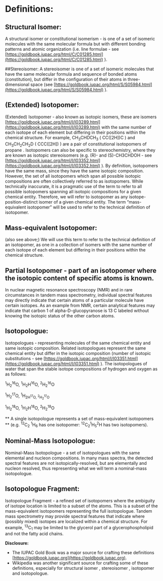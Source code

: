 # Definitions:

## Structural Isomer:
A structural isomer or constitutional isomerism - is one of a set of isomeric molecules with the
same molecular formula but with different bonding patterns and atomic organization (i.e. line
formulae - see [https://goldbook.iupac.org/html/C/C01285.html](https://goldbook.iupac.org/html/C/C01285.html) ).

##Stereoisomer:
A stereoisomer is one of a set of isomeric molecules that have the same molecular formula and
sequence of bonded atoms (constitution), but differ in the configuration of their atoms in
three-dimensional space (see [https://goldbook.iupac.org/html/S/S05984.html](https://goldbook.iupac.org/html/S/S05984.html) ).

## (Extended) Isotopomer:
(Extended) Isotopomer - also known as isotopic isomers, these are isomers
[https://goldbook.iupac.org/html/I/I03289.html](https://goldbook.iupac.org/html/I/I03289.html) with the same number of each isotope of each
element but differing in their positions within the chemical structure. For example, CH<sub>3</sub>CHDCH<sub>3</sub>
( CC([2H])C ) and CH<sub>3</sub>CH<sub>2</sub>CH<sub>2</sub>D ( CCC([2H]) ) are a pair of constitutional isotopomers of propane .
Isotopomers can also be specific to stereochemistry, where they are known as isotopic stereoisomers (e.g. (R)- and (S)-CH3CHDOH - see [https://goldbook.iupac.org/html/I/I03352.html](https://goldbook.iupac.org/html/I/I03352.html) ). 
By definition, isotopomers have the same mass, since they have the same isotopic composition. However, the set of all isotopomers which span
all possible isotopic compositions are often collectively referred to as isotopomers. While
technically inaccurate, it is a pragmatic use of the term to refer to all possible isotopomers
spanning all isotopic compositions for a given chemical entity. Therefore, we will refer to
isotopomer as any isotope-position-distinct isomer of a given chemical entity. The term
“mass-equivalent isotopomer” will be used to refer to the technical definition of isotopomer.

## Mass-equivalent Isotopomer:
(also see above;)
We will use this term to refer to the technical definition of an isotopomer, as one in a collection of isomers with the same number of each isotope of
each element but differing in their positions within the chemical structure.

## Partial Isotopomer - part of an isotopomer where the isotopic content of specific atoms is known.
In nuclear magnetic resonance spectroscopy (NMR) and in rare circumstances in tandem mass
spectrometry, individual spectral features may directly indicate that certain atoms of a particular
molecule have certain isotopes. As an example from NMR, certain analytical features may
indicate that carbon 1 of alpha-D-glucopyranose is 13 C labeled without knowing the isotopic
status of the other carbon atoms.

## Isotopologue:
Isotopologues - representing molecules of the same chemical entity and same isotopic
composition. Related isotopologues represent the same chemical entity but differ in the isotopic
composition (number of isotopic substitutions - see
[https://goldbook.iupac.org/html/I/I03351.html](https://goldbook.iupac.org/html/I/I03351.html) ). The isotopologues of water that span the stable
isotope compositions of hydrogen and oxygen as as follows:

<sup>1</sup>H<sub>2</sub><sup>16</sup>O,
<sup>1</sup>H<sub>2</sub>H<sup>16</sup>O,
<sup>2</sup>H<sub>2</sub><sup>16</sup>O

<sup>1</sup>H<sub>2</sub><sup>17</sup>O,
<sup>1</sup>H<sub>2</sup>H<sup>17</sup>O,
<sup>2</sup>H<sub>2</sub><sup>17</sup>O

<sup>1</sup>H<sub>2</sub><sup>18</sup>O,
<sup>1</sup>H<sub>2</sub>H<sup>18</sup>O,
<sup>2</sup>H<sub>2</sub><sup>18</sup>O

** A single isotopologue represents a set of mass-equivalent isotopomers ** 
(e.g. <sup>12</sup>C<sub>2</sub>
<sup>1</sup>H<sub>6</sub> has one isotopomer: <sup>12</sup>C<sub>2</sub><sup>1</sup>H<sub>5</sub><sup>2</sup>H has two isotopomers).

## Nominal-Mass Isotopologue:
Nominal-Mass Isotopologue - a set of isotopologues with the same elemental and nucleon
compositions. In many mass spectra, the detected spectral features are not
isotopically-resolved, but are elementally and nucleon resolved, thus representing what we will
term a nominal-mass isotopologue.

## Isotopologue Fragment:
Isotopologue Fragment - a refined set of isotopomers where the ambiguity of isotope location is
limited to a subset of the atoms. This is a subset of the mass-equivalent isotopomers
representing the full isotopologue. Tandem mass spectrometry may provide spectral features
that indicate where (possibly mixed) isotopes are localized within a chemical structure. For
example, <sup>13</sup>C<sub>1</sub> may be limited to the glycerol part of a glycerophospholipid and not the fatty acid
chains.


**Disclosure:**

- The IUPAC Gold Book was a major source for crafting these definitions
[https://goldbook.iupac.org](https://goldbook.iupac.org).
- Wikipedia was another significant source for crafting some of these definitions, especially for structural isomer , stereoisomer , isotopomer and isotopologue.